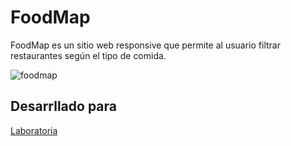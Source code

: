 # FoodMap

FoodMap es un sitio web responsive que permite al usuario filtrar restaurantes según el tipo de comida.

![foodmap](https://user-images.githubusercontent.com/32282941/37811899-a944393a-2e54-11e8-9d58-4b590a13b5f9.png)

## Desarrllado para

[Laboratoria](http://laboratoria.la)
